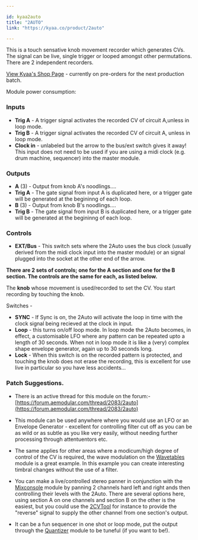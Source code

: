 ```yaml
---

id: kyaa2auto
title: "2AUTO"
link: "https://kyaa.co/product/2auto"

---
```



This is a touch sensative knob movement recorder which generates CVs. The signal can be live, single trigger or looped amongst other permutations. There are 2 independent recorders.

[View Kyaa's Shop Page](https://kyaa.co/product/2auto) - currently on pre-orders for the next production batch.

Module power consumption:

### Inputs

*   **Trig A** - A trigger signal activates the recorded CV of circuit A,unless in loop mode.
*   **Trig B** - A trigger signal activates the recorded CV of circuit A, unless in loop mode.
*   **Clock in** - unlabeled but the arrow to the bus/ext switch gives it away! This input does not need to be used if you are using a midi clock (e.g. drum machine, sequencer) into the master module.

### Outputs

*   **A** (3) - Output from knob A's noodlings....
*   **Trig A** - The gate signal from input A is duplicated here, or a trigger gate will be generated at the begininng of each loop.
*   **B** (3) - Output from knob B's noodlings....
*   **Trig B** - The gate signal from input B is duplicated here, or a trigger gate will be generated at the begininng of each loop.

### Controls

*   **EXT/Bus** - This switch sets where the 2Auto uses the bus clock (usually derived from the midi clock input into the master module) or an signal plugged into the socket at the other end of the arrow.

**There are 2 sets of controls; one for the A section and one for the B section. The controls are the same for each, as listed below.**

The **knob** whose movement is used/recorded to set the CV. You start recording by touching the knob.

Switches -

*   **SYNC** - If Sync is on, the 2Auto will activate the loop in time with the clock signal being recieved at the clock in input.
*   **Loop** - this turns on/off loop mode. In loop mode the 2Auto becomes, in effect, a customisable LFO where any pattern can be repeated upto a length of 30 seconds. When not in loop mode it is like a (very) complex shape envelope generator, again up to 30 seconds long.
*   **Lock** - When this switch is on the recorded pattern is protected, and touching the knob does not erase the recording, this is excellent for use live in particular so you have less accidents...

### Patch Suggestions.

*   There is an active thread for this module on the forum:- [https://forum.aemodular.com/thread/2083/2auto](https://forum.aemodular.com/thread/2083/2auto)
    
*   This module can be used anywhere where you would use an LFO or an Envelope Generator - excellent for controlling filter cut off as you can be as wild or as subtle as you like very easily, without needing further processing through attentuentors etc.
*   The same applies for other areas where a modicum/high degree of control of the CV is required, the wave modulation on the [Wavetables](https://wiki.aemodular.com/pmwiki.php/AeManual/WAVETABLES) module is a great example. In this example you can create interesting timbral changes without the use of a filter.
*   You can make a live/controlled stereo panner in conjunction with the [Mixconsole](https://wiki.aemodular.com/pmwiki.php/AeManual/MIXCONSOLE) module by panning 2 channels hard left and right ands then controlling their levels with the 2Auto. There are several options here, using section A on one channels and section B on the other is the easiest, but you could use the [2CVTool](https://wiki.aemodular.com/pmwiki.php/AeManual/2CVTOOL) for instance to provide the "reverse" signal to supply the other channel from one section's output.
*   It can be a fun sequencer in one shot or loop mode, put the output through the [Quantizer](https://wiki.aemodular.com/pmwiki.php/AeManual/QUANTIZER) module to be tuneful (if you want to be!).



